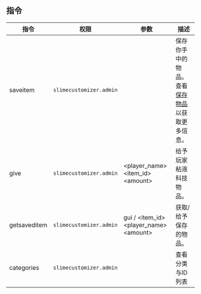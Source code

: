 ## 指令

| **指令** | **权限** | **参数** | **描述** |
| ----------- | -------------- | -------------- | --------------- |
| saveitem | `slimecustomizer.admin` | | 保存你手中的物品。查看[保存物品](./Saved-Items)以获取更多信息。 |
| give | `slimecustomizer.admin` | \<player_name\> \<item_id\> \<amount\> | 给予玩家粘液科技物品。 |
| getsaveditem | `slimecustomizer.admin` | gui / \<item_id\> \<player_name\> \<amount\> | 获取/给予保存的物品。 |
| categories | `slimecustomizer.admin` | | 查看分类与ID列表 |
